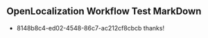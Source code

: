 ## OpenLocalization Workflow Test MarkDown
* 8148b8c4-ed02-4548-86c7-ac212cf8cbcb thanks!

<!--HONumber=Jul16_HO3-->


